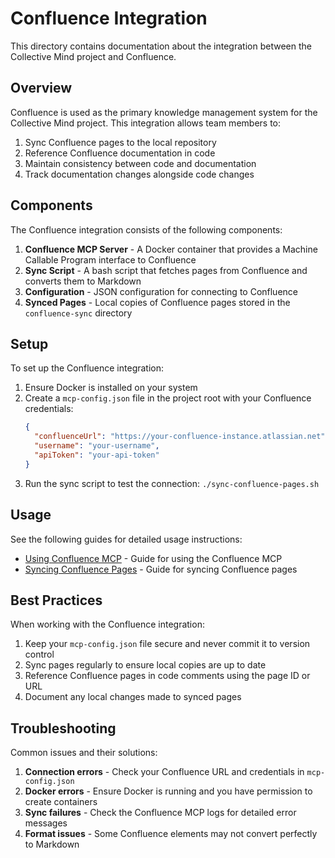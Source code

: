 # Confluence Integration

This directory contains documentation about the integration between the Collective Mind project and Confluence.

## Overview

Confluence is used as the primary knowledge management system for the Collective Mind project. This integration allows team members to:

1. Sync Confluence pages to the local repository
2. Reference Confluence documentation in code
3. Maintain consistency between code and documentation
4. Track documentation changes alongside code changes

## Components

The Confluence integration consists of the following components:

1. **Confluence MCP Server** - A Docker container that provides a Machine Callable Program interface to Confluence
2. **Sync Script** - A bash script that fetches pages from Confluence and converts them to Markdown
3. **Configuration** - JSON configuration for connecting to Confluence
4. **Synced Pages** - Local copies of Confluence pages stored in the `confluence-sync` directory

## Setup

To set up the Confluence integration:

1. Ensure Docker is installed on your system
2. Create a `mcp-config.json` file in the project root with your Confluence credentials:
   ```json
   {
     "confluenceUrl": "https://your-confluence-instance.atlassian.net",
     "username": "your-username",
     "apiToken": "your-api-token"
   }
   ```
3. Run the sync script to test the connection: `./sync-confluence-pages.sh`

## Usage

See the following guides for detailed usage instructions:

- [Using Confluence MCP](../process/integrations/using-confluence-mcp.md) - Guide for using the Confluence MCP
- [Syncing Confluence Pages](../process/integrations/syncing-confluence-pages.md) - Guide for syncing Confluence pages

## Best Practices

When working with the Confluence integration:

1. Keep your `mcp-config.json` file secure and never commit it to version control
2. Sync pages regularly to ensure local copies are up to date
3. Reference Confluence pages in code comments using the page ID or URL
4. Document any local changes made to synced pages

## Troubleshooting

Common issues and their solutions:

1. **Connection errors** - Check your Confluence URL and credentials in `mcp-config.json`
2. **Docker errors** - Ensure Docker is running and you have permission to create containers
3. **Sync failures** - Check the Confluence MCP logs for detailed error messages
4. **Format issues** - Some Confluence elements may not convert perfectly to Markdown
